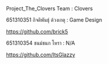 Project_The_Clovers
Team : Clovers

651310351 กิจติพันธุ์ ด้วงเกตุ : Game Design 

https://github.com/brick5

651310354 ชนม์ชนก โหรา : N/A

https://github.com/ItsGlazzy
